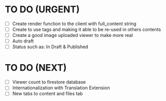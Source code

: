 # TO DO (URGENT)

- [ ] Create render function to the client with full_content string
- [ ] Create to use tags and making it able to be re-used in others contents
- [ ] Create a good image uploaded viewer to make more real
- [ ] Auto draft
- [ ] Status such as: In Draft & Published

# TO DO (NEXT)

- [ ] Viewer count to firestore database
- [ ] Internationalization with Translation Extension
- [ ] New tabs to content and files tab
